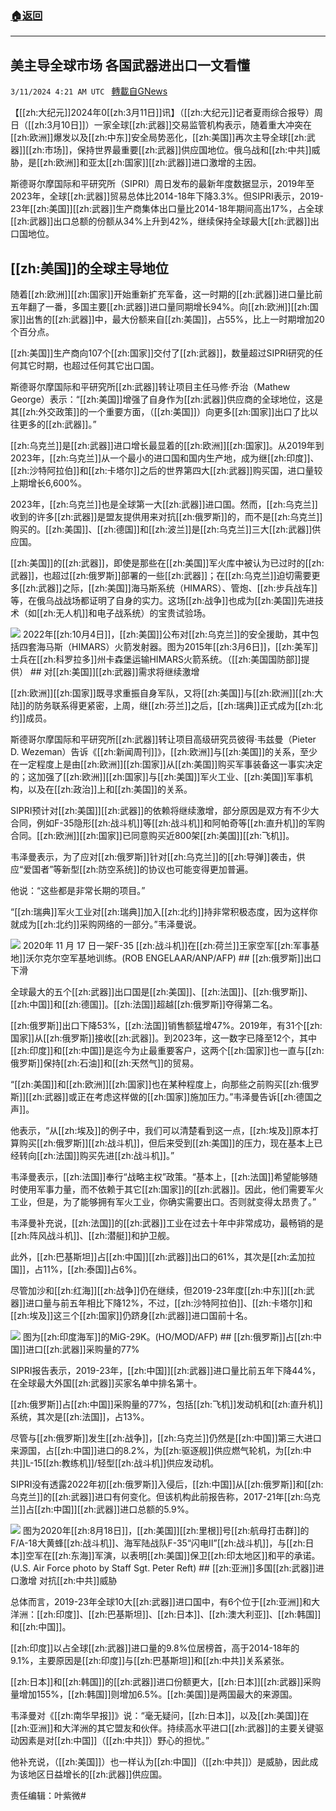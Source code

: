 ###  [:house:返回](README.md)
---


## 美主导全球市场 各国武器进出口一文看懂
`3/11/2024 4:21 AM UTC ` [轉載自GNews](https://gnews.org/articles/2383105)

【[[zh:大纪元]]2024年0[[zh:3月11日]]讯】（[[zh:大纪元]]记者夏雨综合报导）周日（[[zh:3月10日]]）一家全球[[zh:武器]]交易监管机构表示，随着重大冲突在[[zh:欧洲]]爆发以及[[zh:中东]]安全局势恶化，[[zh:美国]]再次主导全球[[zh:武器]][[zh:市场]]，保持世界最重要[[zh:武器]]供应国地位。俄乌战和[[zh:中共]]威胁，是[[zh:欧洲]]和亚太[[zh:国家]][[zh:武器]]进口激增的主因。

斯德哥尔摩国际和平研究所（SIPRI）周日发布的最新年度数据显示，2019年至2023年，全球[[zh:武器]]贸易总体比2014-18年下降3.3%。但SIPRI表示，2019-23年[[zh:美国]][[zh:武器]]生产商集体出口量比2014-18年期间高出17%，占全球[[zh:武器]]出口总额的份额从34%上升到42%，继续保持全球最大[[zh:武器]]出口国地位。

## [[zh:美国]]的全球主导地位

随着[[zh:欧洲]][[zh:国家]]开始重新扩充军备，这一时期的[[zh:武器]]进口量比前五年翻了一番，多国主要[[zh:武器]]进口量同期增长94%。向[[zh:欧洲]][[zh:国家]]出售的[[zh:武器]]中，最大份额来自[[zh:美国]]，占55%，比上一时期增加20个百分点。

[[zh:美国]]生产商向107个[[zh:国家]]交付了[[zh:武器]]，数量超过SIPRI研究的任何其它时期，也超过任何其它出口国。

斯德哥尔摩国际和平研究所[[zh:武器]]转让项目主任马修·乔治（Mathew George）表示：“[[zh:美国]]增强了自身作为[[zh:武器]]供应商的全球地位，这是其[[zh:外交政策]]的一个重要方面，（[[zh:美国]]）向更多[[zh:国家]]出口了比以往更多的[[zh:武器]]。”

[[zh:乌克兰]]是[[zh:武器]]进口增长最显着的[[zh:欧洲]][[zh:国家]]。从2019年到2023年，[[zh:乌克兰]]从一个最小的进口国和国内生产地，成为继[[zh:印度]]、[[zh:沙特阿拉伯]]和[[zh:卡塔尔]]之后的世界第四大[[zh:武器]]购买国，进口量较上期增长6,600%。

2023年，[[zh:乌克兰]]也是全球第一大[[zh:武器]]进口国。然而，[[zh:乌克兰]]收到的许多[[zh:武器]]是盟友提供用来对抗[[zh:俄罗斯]]的，而不是[[zh:乌克兰]]购买的。[[zh:美国]]、[[zh:德国]]和[[zh:波兰]]是[[zh:乌克兰]]三大[[zh:武器]]供应国。

[[zh:美国]]的[[zh:武器]]，即使是那些在[[zh:美国]]军火库中被认为已过时的[[zh:武器]]，也超过[[zh:俄罗斯]]部署的一些[[zh:武器]]；在[[zh:乌克兰]]迫切需要更多[[zh:武器]]之际，[[zh:美国]]海马斯系统（HIMARS）、管炮、[[zh:步兵战车]]等，在俄乌战战场都证明了自身的实力。这场[[zh:战争]]也成为[[zh:美国]]先进技术（如[[zh:无人机]]和电子战系统）的宝贵试验场。

![](https://i.epochtimes.com/assets/uploads/2022/10/id13839130-150306-F-OK506-212M-600x429.jpeg "") 2022年[[zh:10月4日]]，[[zh:美国]]公布对[[zh:乌克兰]]的安全援助，其中包括四套海马斯（HIMARS）火箭发射器。图为2015年[[zh:3月6日]]，[[zh:美军]]士兵在[[zh:科罗拉多]]州卡森堡运输HIMARS火箭系统。（[[zh:美国国防部]]提供）  ## 对[[zh:美国]][[zh:武器]]需求将继续激增

[[zh:欧洲]][[zh:国家]]既寻求重振自身军队，又将[[zh:美国]]与[[zh:欧洲]][[zh:大陆]]的防务联系得更紧密，上周，继[[zh:芬兰]]之后，[[zh:瑞典]]正式成为[[zh:北约]]成员。

斯德哥尔摩国际和平研究所[[zh:武器]]转让项目高级研究员彼得·韦兹曼（Pieter D. Wezeman）告诉《[[zh:新闻周刊]]》，[[zh:欧洲]]与[[zh:美国]]的关系，至少在一定程度上是由[[zh:欧洲]][[zh:国家]]从[[zh:美国]]购买军事装备这一事实决定的；这加强了[[zh:欧洲]][[zh:国家]]与[[zh:美国]]军火工业、[[zh:美国]]军事机构，以及在[[zh:政治]]上和[[zh:美国]]的关系。

SIPRI预计对[[zh:美国]][[zh:武器]]的依赖将继续激增，部分原因是双方有不少大合同，例如F-35隐形[[zh:战斗机]]等[[zh:战斗机]]和阿帕奇等[[zh:直升机]]的军购合同。[[zh:欧洲]][[zh:国家]]已同意购买近800架[[zh:美国]][[zh:飞机]]。

韦泽曼表示，为了应对[[zh:俄罗斯]]针对[[zh:乌克兰]]的[[zh:导弹]]袭击，供应“爱国者”等新型[[zh:防空系统]]的协议也可能变得更加普遍。

他说：“这些都是非常长期的项目。”

“[[zh:瑞典]]军火工业对[[zh:瑞典]]加入[[zh:北约]]持非常积极态度，因为这样你就成为[[zh:北约]]采购网络的一部分。”韦泽曼说。

![](https://i.epochtimes.com/assets/uploads/2021/07/id13114482-000_8VD6Q4-600x400.jpg "") 2020年 11 月 17 日一架F-35 [[zh:战斗机]]在[[zh:荷兰]]王家空军[[zh:军事基地]]沃尔克尔空军基地训练。(ROB ENGELAAR/ANP/AFP)  ## [[zh:俄罗斯]]出口下滑

全球最大的五个[[zh:武器]]出口国是[[zh:美国]]、[[zh:法国]]、[[zh:俄罗斯]]、[[zh:中国]]和[[zh:德国]]。[[zh:法国]]超越[[zh:俄罗斯]]夺得第二名。

[[zh:俄罗斯]]出口下降53%，[[zh:法国]]销售额猛增47%。2019年，有31个[[zh:国家]]从[[zh:俄罗斯]]接收[[zh:武器]]。到2023年，这一数字已降至12个，其中[[zh:印度]]和[[zh:中国]]是迄今为止最重要客户，这两个[[zh:国家]]也一直与[[zh:俄罗斯]]保持[[zh:石油]]和[[zh:天然气]]的贸易。

“[[zh:美国]]和[[zh:欧洲]][[zh:国家]]也在某种程度上，向那些之前购买[[zh:俄罗斯]][[zh:武器]]或正在考虑这样做的[[zh:国家]]施加压力。”韦泽曼告诉[[zh:德国之声]]。

他表示，“从[[zh:埃及]]的例子中，我们可以清楚看到这一点，[[zh:埃及]]原本打算购买[[zh:俄罗斯]][[zh:战斗机]]，但后来受到[[zh:美国]]的压力，现在基本上已经转向[[zh:法国]]购买先进[[zh:战斗机]]。”

韦泽曼表示，[[zh:法国]]奉行“战略主权”政策。“基本上，[[zh:法国]]希望能够随时使用军事力量，而不依赖于其它[[zh:国家]]的[[zh:武器]]。因此，他们需要军火工业，但是，为了能够拥有军火工业，你确实需要出口。否则就变得太昂贵了。”

韦泽曼补充说，[[zh:法国]]的[[zh:武器]]工业在过去十年中非常成功，最畅销的是[[zh:阵风战斗机]]、[[zh:潜艇]]和护卫舰。

此外，[[zh:巴基斯坦]]占[[zh:中国]][[zh:武器]]出口的61%，其次是[[zh:孟加拉国]]，占11%，[[zh:泰国]]占6%。

尽管加沙和[[zh:红海]][[zh:战争]]仍在继续，但2019-23年度[[zh:中东]][[zh:武器]]进口量与前五年相比下降12%，不过，[[zh:沙特阿拉伯]]、[[zh:卡塔尔]]和[[zh:埃及]]这三个[[zh:国家]]仍跻身[[zh:武器]]进口国前十名。

![](https://i.epochtimes.com/assets/uploads/2019/11/000_Del361923-600x257.jpg "") 图为[[zh:印度海军]]的MiG-29K。(HO/MOD/AFP)  ## [[zh:俄罗斯]]占[[zh:中国]]进口[[zh:武器]]采购量的77%

SIPRI报告表示，2019-23年，[[zh:中国]][[zh:武器]]进口量比前五年下降44%，在全球最大外国[[zh:武器]]买家名单中排名第十。

[[zh:俄罗斯]]占[[zh:中国]]采购量的77%，包括[[zh:飞机]]发动机和[[zh:直升机]]系统，其次是[[zh:法国]]，占13%。

尽管与[[zh:俄罗斯]]发生[[zh:战争]]，[[zh:乌克兰]]仍然是[[zh:中国]]第三大进口来源国，占[[zh:中国]]进口的8.2%，为[[zh:驱逐舰]]供应燃气轮机，为[[zh:中共]]L-15[[zh:教练机]]/轻型[[zh:战斗机]]供应发动机。

SIPRI没有透露2022年初[[zh:俄罗斯]]入侵后，[[zh:中国]]从[[zh:俄罗斯]]和[[zh:乌克兰]]的[[zh:武器]]进口有何变化。但该机构此前报告称，2017-21年[[zh:乌克兰]]占[[zh:中国]][[zh:武器]]进口总额的5.9%。

![](https://i.epochtimes.com/assets/uploads/2020/08/200818-F-YW474-0160-600x337.jpeg "") 图为2020年[[zh:8月18日]]，[[zh:美国]][[zh:里根]]号[[zh:航母打击群]]的F/A-18大黄蜂[[zh:战斗机]]、海军陆战队F-35“闪电II”[[zh:战斗机]]，与[[zh:日本]]空军在[[zh:东海]]军演，以表明[[zh:美国]]保卫[[zh:印太地区]]和平的承诺。 (U.S. Air Force photo by Staff Sgt. Peter Reft)  ## [[zh:亚洲]]多国[[zh:武器]]进口激增 对抗[[zh:中共]]威胁

总体而言，2019-23年全球10大[[zh:武器]]进口国中，有6个位于[[zh:亚洲]]和大洋洲：[[zh:印度]]、[[zh:巴基斯坦]]、[[zh:日本]]、[[zh:澳大利亚]]、[[zh:韩国]]和[[zh:中国]]。

[[zh:印度]]以占全球[[zh:武器]]进口量的9.8%位居榜首，高于2014-18年的9.1%，主要原因是[[zh:印度]]与[[zh:巴基斯坦]]和[[zh:中共]]关系紧张。

[[zh:日本]]和[[zh:韩国]]的[[zh:武器]]进口份额更大，[[zh:日本]][[zh:武器]]采购量增加155%，[[zh:韩国]]则增加6.5%。[[zh:美国]]是两国最大的来源国。

韦泽曼对《[[zh:南华早报]]》说：“毫无疑问，[[zh:日本]]，以及[[zh:美国]]在[[zh:亚洲]]和大洋洲的其它盟友和伙伴。持续高水平进口[[zh:武器]]的主要关键驱动因素是对[[zh:中国]]（[[zh:中共]]）野心的担忧。”

他补充说，（[[zh:美国]]）也一样认为[[zh:中国]]（[[zh:中共]]）是威胁，因此成为该地区日益增长的[[zh:武器]]供应国。

责任编辑：叶紫微#
